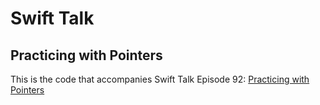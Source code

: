 # Swift Talk
## Practicing with Pointers

This is the code that accompanies Swift Talk Episode 92: [Practicing with Pointers](TODO)
